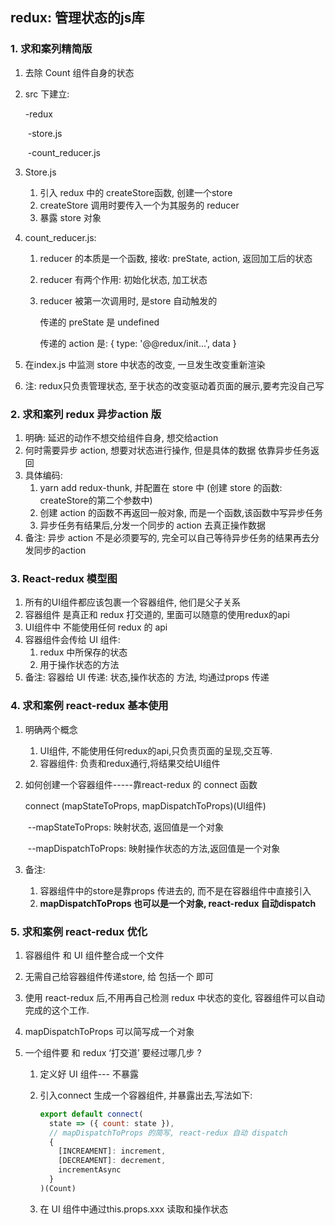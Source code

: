 ## redux: 管理状态的js库

### 1. 求和案列精简版

1. 去除 Count 组件自身的状态

2. src 下建立:

   -redux

   ​	-store.js

   ​	-count_reducer.js

3. Store.js

   1. 引入 redux 中的 createStore函数, 创建一个store
   2. createStore 调用时要传入一个为其服务的 reducer
   3. 暴露 store 对象

4. count_reducer.js:

   1. reducer 的本质是一个函数, 接收: preState, action, 返回加工后的状态

   2. reducer 有两个作用: 初始化状态, 加工状态

   3. reducer 被第一次调用时, 是store 自动触发的

      传递的 preState 是 undefined

      传递的 action 是: { type: '@@redux/init...', data }

5. 在index.js 中监测 store 中状态的改变, 一旦发生改变重新渲染 <App />

6. 注: redux只负责管理状态, 至于状态的改变驱动着页面的展示,要考完没自己写



### 2. 求和案列 redux 异步action 版

1. 明确: 延迟的动作不想交给组件自身, 想交给action
2. 何时需要异步 action, 想要对状态进行操作, 但是具体的数据 依靠异步任务返回
3. 具体编码:
   1. yarn add redux-thunk, 并配置在 store 中 (创建 store 的函数: createStore的第二个参数中)
   2. 创建 action 的函数不再返回一般对象, 而是一个函数,该函数中写异步任务
   3. 异步任务有结果后,分发一个同步的 action 去真正操作数据
4. 备注: 异步 action 不是必须要写的, 完全可以自己等待异步任务的结果再去分发同步的action



### 3. React-redux 模型图

1. 所有的UI组件都应该包裹一个容器组件, 他们是父子关系
2. 容器组件 是真正和 redux 打交道的, 里面可以随意的使用redux的api
3. UI组件中 不能使用任何 redux 的 api
4. 容器组件会传给 UI 组件: 
   1. redux 中所保存的状态
   2. 用于操作状态的方法
5. 备注: 容器给 UI 传递: 状态,操作状态的 方法, 均通过props 传递



### 4. 求和案例 react-redux 基本使用

1. 明确两个概念

   1. UI组件, 不能使用任何redux的api,只负责页面的呈现,交互等.
   2. 容器组件: 负责和redux通行,将结果交给UI组件

2. 如何创建一个容器组件-----靠react-redux 的 connect 函数

   connect (mapStateToProps, mapDispatchToProps)(UI组件)

   ​	--mapStateToProps: 映射状态, 返回值是一个对象

   ​	--mapDispatchToProps: 映射操作状态的方法,返回值是一个对象

3. 备注: 

   1. 容器组件中的store是靠props 传进去的, 而不是在容器组件中直接引入
   2. **mapDispatchToProps 也可以是一个对象, react-redux 自动dispatch**

### 5. 求和案例 react-redux 优化

1. 容器组件 和 UI 组件整合成一个文件

2. 无需自己给容器组件传递store, 给 <App /> 包括一个<Provider store={store} /> 即可

3. 使用 react-redux 后,不用再自己检测 redux 中状态的变化, 容器组件可以自动完成的这个工作.

4. mapDispatchToProps  可以简写成一个对象

5. 一个组件要 和 redux ‘打交道’ 要经过哪几步 ?

   1. 定义好 UI 组件--- 不暴露

   2. 引入connect 生成一个容器组件, 并暴露出去,写法如下:

      ```jsx
      export default connect(
        state => ({ count: state }),
        // mapDispatchToProps 的简写, react-redux 自动 dispatch
        {
          [INCREAMENT]: increment,
          [DECREAMENT]: decrement,
          incrementAsync
        }
      )(Count)
      ```

   3. 在 UI 组件中通过this.props.xxx 读取和操作状态